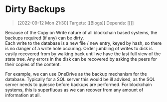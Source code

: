 
# Dirty Backups

> [2022-09-12 Mon 21:30] 
> Targets: [[Blogs]] 
> Depends: [[]]

Because of the Copy on Write nature of all blockchain based systems, the backups required (if any) can be dirty.  
Each write to the database is a new file / new entry, keyed by hash, so there is no danger of a write hole occuring.
Order jumbling of writes to disk is easily recovered from by walking back until we have the last full view of the state tree.
Any errors in the disk can be recovered by asking the peers for their copies of the content.

For example, we can use OneDrive as the backup mechanism for the database.  Typically for a SQL server this would be ill advised, as the SQL server needs to quiesce before backups are performed.
For blockchain systems, this is superfluous as we can recover from any amount of information at all.
